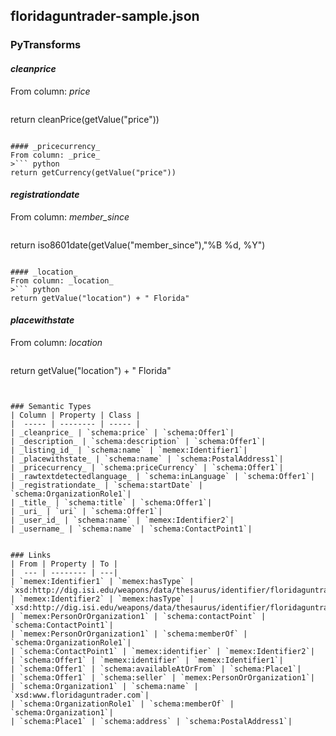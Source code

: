 ## floridaguntrader-sample.json

### PyTransforms
#### _cleanprice_
From column: _price_
>``` python
return cleanPrice(getValue("price"))
```

#### _pricecurrency_
From column: _price_
>``` python
return getCurrency(getValue("price"))
```

#### _registrationdate_
From column: _member_since_
>``` python
return iso8601date(getValue("member_since"),"%B %d, %Y")
```

#### _location_
From column: _location_
>``` python
return getValue("location") + " Florida"
```

#### _placewithstate_
From column: _location_
>``` python
return getValue("location") + " Florida"
```


### Semantic Types
| Column | Property | Class |
|  ----- | -------- | ----- |
| _cleanprice_ | `schema:price` | `schema:Offer1`|
| _description_ | `schema:description` | `schema:Offer1`|
| _listing_id_ | `schema:name` | `memex:Identifier1`|
| _placewithstate_ | `schema:name` | `schema:PostalAddress1`|
| _pricecurrency_ | `schema:priceCurrency` | `schema:Offer1`|
| _rawtextdetectedlanguage_ | `schema:inLanguage` | `schema:Offer1`|
| _registrationdate_ | `schema:startDate` | `schema:OrganizationRole1`|
| _title_ | `schema:title` | `schema:Offer1`|
| _uri_ | `uri` | `schema:Offer1`|
| _user_id_ | `schema:name` | `memex:Identifier2`|
| _username_ | `schema:name` | `schema:ContactPoint1`|


### Links
| From | Property | To |
|  --- | -------- | ---|
| `memex:Identifier1` | `memex:hasType` | `xsd:http://dig.isi.edu/weapons/data/thesaurus/identifier/floridaguntrader`|
| `memex:Identifier2` | `memex:hasType` | `xsd:http://dig.isi.edu/weapons/data/thesaurus/identifier/floridaguntrader`|
| `memex:PersonOrOrganization1` | `schema:contactPoint` | `schema:ContactPoint1`|
| `memex:PersonOrOrganization1` | `schema:memberOf` | `schema:OrganizationRole1`|
| `schema:ContactPoint1` | `memex:identifier` | `memex:Identifier2`|
| `schema:Offer1` | `memex:identifier` | `memex:Identifier1`|
| `schema:Offer1` | `schema:availableAtOrFrom` | `schema:Place1`|
| `schema:Offer1` | `schema:seller` | `memex:PersonOrOrganization1`|
| `schema:Organization1` | `schema:name` | `xsd:www.floridaguntrader.com`|
| `schema:OrganizationRole1` | `schema:memberOf` | `schema:Organization1`|
| `schema:Place1` | `schema:address` | `schema:PostalAddress1`|

